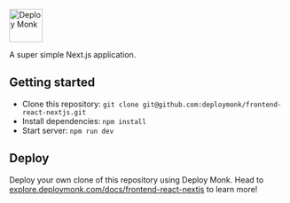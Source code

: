<a href="https://deploymonk.com"><img src="https://deploymonk.com/images/brand.png" alt="Deploy Monk" height="60" /></a>

A super simple Next.js application.

## Getting started

- Clone this repository: `git clone git@github.com:deploymonk/frontend-react-nextjs.git`
- Install dependencies: `npm install`
- Start server: `npm run dev`

## Deploy
Deploy your own clone of this repository using Deploy Monk. Head to [explore.deploymonk.com/docs/frontend-react-nextjs](https://explore.deploymonk.com/docs/frontend-react-nextjs) to learn more!
